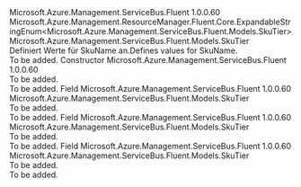<Type Name="SkuTier" FullName="Microsoft.Azure.Management.ServiceBus.Fluent.Models.SkuTier">
  <TypeSignature Language="C#" Value="public class SkuTier : Microsoft.Azure.Management.ResourceManager.Fluent.Core.ExpandableStringEnum&lt;Microsoft.Azure.Management.ServiceBus.Fluent.Models.SkuTier&gt;" />
  <TypeSignature Language="ILAsm" Value=".class public auto ansi beforefieldinit SkuTier extends Microsoft.Azure.Management.ResourceManager.Fluent.Core.ExpandableStringEnum`1&lt;class Microsoft.Azure.Management.ServiceBus.Fluent.Models.SkuTier&gt;" />
  <TypeSignature Language="DocId" Value="T:Microsoft.Azure.Management.ServiceBus.Fluent.Models.SkuTier" />
  <TypeSignature Language="VB.NET" Value="Public Class SkuTier&#xA;Inherits ExpandableStringEnum(Of SkuTier)" />
  <TypeSignature Language="F#" Value="type SkuTier = class&#xA;    inherit ExpandableStringEnum&lt;SkuTier&gt;" />
  <AssemblyInfo>
    <AssemblyName>Microsoft.Azure.Management.ServiceBus.Fluent</AssemblyName>
    <AssemblyVersion>1.0.0.60</AssemblyVersion>
  </AssemblyInfo>
  <Base>
    <BaseTypeName>Microsoft.Azure.Management.ResourceManager.Fluent.Core.ExpandableStringEnum&lt;Microsoft.Azure.Management.ServiceBus.Fluent.Models.SkuTier&gt;</BaseTypeName>
    <BaseTypeArguments>
      <BaseTypeArgument TypeParamName="!0">Microsoft.Azure.Management.ServiceBus.Fluent.Models.SkuTier</BaseTypeArgument>
    </BaseTypeArguments>
  </Base>
  <Interfaces />
  <Docs>
    <summary>
            <span data-ttu-id="ea436-101">Definiert Werte für SkuName an.</span><span class="sxs-lookup"><span data-stu-id="ea436-101">Defines values for SkuName.</span></span>
            </summary>
    <remarks>To be added.</remarks>
  </Docs>
  <Members>
    <Member MemberName=".ctor">
      <MemberSignature Language="C#" Value="public SkuTier ();" />
      <MemberSignature Language="ILAsm" Value=".method public hidebysig specialname rtspecialname instance void .ctor() cil managed" />
      <MemberSignature Language="DocId" Value="M:Microsoft.Azure.Management.ServiceBus.Fluent.Models.SkuTier.#ctor" />
      <MemberSignature Language="VB.NET" Value="Public Sub New ()" />
      <MemberType>Constructor</MemberType>
      <AssemblyInfo>
        <AssemblyName>Microsoft.Azure.Management.ServiceBus.Fluent</AssemblyName>
        <AssemblyVersion>1.0.0.60</AssemblyVersion>
      </AssemblyInfo>
      <Parameters />
      <Docs>
        <summary>To be added.</summary>
        <remarks>To be added.</remarks>
      </Docs>
    </Member>
    <Member MemberName="Basic">
      <MemberSignature Language="C#" Value="public static readonly Microsoft.Azure.Management.ServiceBus.Fluent.Models.SkuTier Basic;" />
      <MemberSignature Language="ILAsm" Value=".field public static initonly class Microsoft.Azure.Management.ServiceBus.Fluent.Models.SkuTier Basic" />
      <MemberSignature Language="DocId" Value="F:Microsoft.Azure.Management.ServiceBus.Fluent.Models.SkuTier.Basic" />
      <MemberSignature Language="VB.NET" Value="Public Shared ReadOnly Basic As SkuTier " />
      <MemberSignature Language="F#" Value=" staticval mutable Basic : Microsoft.Azure.Management.ServiceBus.Fluent.Models.SkuTier" Usage="Microsoft.Azure.Management.ServiceBus.Fluent.Models.SkuTier.Basic" />
      <MemberType>Field</MemberType>
      <AssemblyInfo>
        <AssemblyName>Microsoft.Azure.Management.ServiceBus.Fluent</AssemblyName>
        <AssemblyVersion>1.0.0.60</AssemblyVersion>
      </AssemblyInfo>
      <ReturnValue>
        <ReturnType>Microsoft.Azure.Management.ServiceBus.Fluent.Models.SkuTier</ReturnType>
      </ReturnValue>
      <Docs>
        <summary>To be added.</summary>
        <remarks>To be added.</remarks>
      </Docs>
    </Member>
    <Member MemberName="Premium">
      <MemberSignature Language="C#" Value="public static readonly Microsoft.Azure.Management.ServiceBus.Fluent.Models.SkuTier Premium;" />
      <MemberSignature Language="ILAsm" Value=".field public static initonly class Microsoft.Azure.Management.ServiceBus.Fluent.Models.SkuTier Premium" />
      <MemberSignature Language="DocId" Value="F:Microsoft.Azure.Management.ServiceBus.Fluent.Models.SkuTier.Premium" />
      <MemberSignature Language="VB.NET" Value="Public Shared ReadOnly Premium As SkuTier " />
      <MemberSignature Language="F#" Value=" staticval mutable Premium : Microsoft.Azure.Management.ServiceBus.Fluent.Models.SkuTier" Usage="Microsoft.Azure.Management.ServiceBus.Fluent.Models.SkuTier.Premium" />
      <MemberType>Field</MemberType>
      <AssemblyInfo>
        <AssemblyName>Microsoft.Azure.Management.ServiceBus.Fluent</AssemblyName>
        <AssemblyVersion>1.0.0.60</AssemblyVersion>
      </AssemblyInfo>
      <ReturnValue>
        <ReturnType>Microsoft.Azure.Management.ServiceBus.Fluent.Models.SkuTier</ReturnType>
      </ReturnValue>
      <Docs>
        <summary>To be added.</summary>
        <remarks>To be added.</remarks>
      </Docs>
    </Member>
    <Member MemberName="Standard">
      <MemberSignature Language="C#" Value="public static readonly Microsoft.Azure.Management.ServiceBus.Fluent.Models.SkuTier Standard;" />
      <MemberSignature Language="ILAsm" Value=".field public static initonly class Microsoft.Azure.Management.ServiceBus.Fluent.Models.SkuTier Standard" />
      <MemberSignature Language="DocId" Value="F:Microsoft.Azure.Management.ServiceBus.Fluent.Models.SkuTier.Standard" />
      <MemberSignature Language="VB.NET" Value="Public Shared ReadOnly Standard As SkuTier " />
      <MemberSignature Language="F#" Value=" staticval mutable Standard : Microsoft.Azure.Management.ServiceBus.Fluent.Models.SkuTier" Usage="Microsoft.Azure.Management.ServiceBus.Fluent.Models.SkuTier.Standard" />
      <MemberType>Field</MemberType>
      <AssemblyInfo>
        <AssemblyName>Microsoft.Azure.Management.ServiceBus.Fluent</AssemblyName>
        <AssemblyVersion>1.0.0.60</AssemblyVersion>
      </AssemblyInfo>
      <ReturnValue>
        <ReturnType>Microsoft.Azure.Management.ServiceBus.Fluent.Models.SkuTier</ReturnType>
      </ReturnValue>
      <Docs>
        <summary>To be added.</summary>
        <remarks>To be added.</remarks>
      </Docs>
    </Member>
  </Members>
</Type>